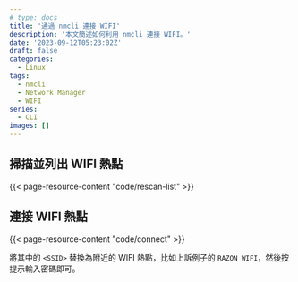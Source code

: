 ```yaml
---
# type: docs
title: '通過 nmcli 連接 WIFI'
description: '本文簡述如何利用 nmcli 連接 WIFI。'
date: '2023-09-12T05:23:02Z'
draft: false
categories:
  - Linux
tags:
  - nmcli
  - Network Manager
  - WIFI
series:
  - CLI
images: []
---
```


## 掃描並列出 WIFI 熱點

{{< page-resource-content "code/rescan-list" >}}

## 連接 WIFI 熱點

{{< page-resource-content "code/connect" >}}

將其中的 `<SSID>` 替換為附近的 WIFI 熱點，比如上訴例子的 `RAZON WIFI`，然後按提示輸入密碼即可。
